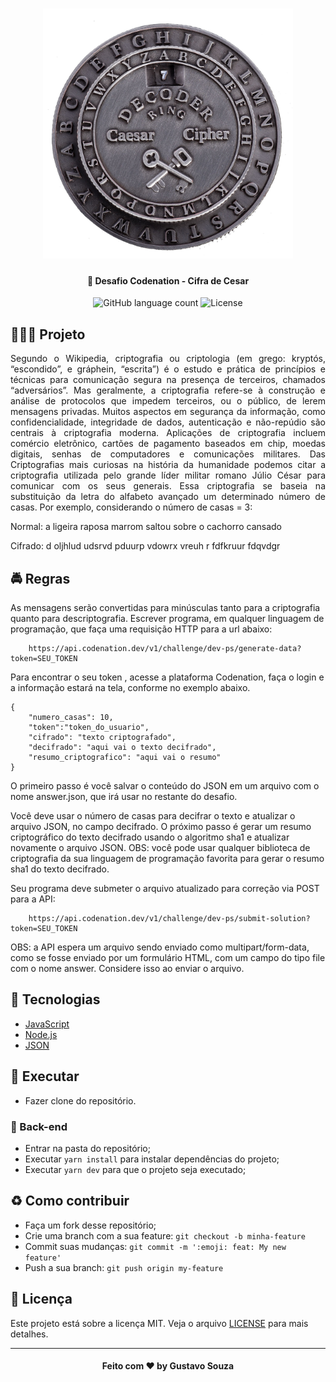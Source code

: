 <h1 align="center">
    <img alt="Cifra de Cesar" width="400px" src=".github/logo.png" />
</h1>

<h4 align="center">
  🚀 Desafio Codenation - Cifra de Cesar
</h4>

<p align="center">
  <img alt="GitHub language count" src="https://img.shields.io/github/languages/count/guuhx97/codenation-criptografia-juliocesar">
  <img alt="License" src="https://img.shields.io/badge/license-MIT-brightgreen">
</p>

## 👨🏼‍💻 Projeto
<div style="text-align: justify">
Segundo o Wikipedia, criptografia ou criptologia (em grego: kryptós, “escondido”, e gráphein, “escrita”) é o estudo e prática de princípios e técnicas para comunicação segura na presença de terceiros, chamados “adversários”. Mas geralmente, a criptografia refere-se à construção e análise de protocolos que impedem terceiros, ou o público, de lerem mensagens privadas. Muitos aspectos em segurança da informação, como confidencialidade, integridade de dados, autenticação e não-repúdio são centrais à criptografia moderna. Aplicações de criptografia incluem comércio eletrônico, cartões de pagamento baseados em chip, moedas digitais, senhas de computadores e comunicações militares. Das Criptografias mais curiosas na história da humanidade podemos citar a criptografia utilizada pelo grande líder militar romano Júlio César para comunicar com os seus generais. Essa criptografia se baseia na substituição da letra do alfabeto avançado um determinado número de casas. Por exemplo, considerando o número de casas = 3:

Normal: a ligeira raposa marrom saltou sobre o cachorro cansado

Cifrado: d oljhlud udsrvd pduurp vdowrx vreuh r fdfkruur fdqvdgr</div>

## 🚔 Regras
As mensagens serão convertidas para minúsculas tanto para a criptografia quanto para descriptografia. Escrever programa, em qualquer linguagem de programação, que faça uma requisição HTTP para a url abaixo:

        https://api.codenation.dev/v1/challenge/dev-ps/generate-data?token=SEU_TOKEN

Para encontrar o seu token , acesse a plataforma Codenation, faça o login e a informação estará na tela, conforme no exemplo abaixo.

    {
	    "numero_casas": 10,
	    "token":"token_do_usuario",
	    "cifrado": "texto criptografado",
	    "decifrado": "aqui vai o texto decifrado",
	    "resumo_criptografico": "aqui vai o resumo"
    }

O primeiro passo é você salvar o conteúdo do JSON em um arquivo com o nome answer.json, que irá usar no restante do desafio.

Você deve usar o número de casas para decifrar o texto e atualizar o arquivo JSON, no campo decifrado. O próximo passo é gerar um resumo criptográfico do texto decifrado usando o algoritmo sha1 e atualizar novamente o arquivo JSON. OBS: você pode usar qualquer biblioteca de criptografia da sua linguagem de programação favorita para gerar o resumo sha1 do texto decifrado.

Seu programa deve submeter o arquivo atualizado para correção via POST para a API:

        https://api.codenation.dev/v1/challenge/dev-ps/submit-solution?token=SEU_TOKEN

OBS: a API espera um arquivo sendo enviado como multipart/form-data, como se fosse enviado por um formulário HTML, com um campo do tipo file com o nome answer. Considere isso ao enviar o arquivo.

## 🔨 Tecnologias

- [JavaScript](https://developer.mozilla.org/pt-BR/docs/Aprender/JavaScript)
- [Node.js](https://nodejs.org/en/)
- [JSON](https://www.json.org/json-en.html)

## 🔄 Executar
 - Fazer clone do repositório.

### 🔧 Back-end
 - Entrar na pasta do repositório;
 - Executar `yarn install` para instalar dependências do projeto;
 - Executar `yarn dev` para que o projeto seja executado;

## ♻️ Como contribuir
- Faça um fork desse repositório;
- Crie uma branch com a sua feature: `git checkout -b minha-feature`
- Commit suas mudanças: `git commit -m ':emoji: feat: My new feature'`
- Push a sua branch: `git push origin my-feature`

## 📝 Licença
Este projeto está sobre a licença MIT. Veja o arquivo [LICENSE](LICENSE.md) para mais detalhes.

---

<h4 align="center">
  Feito com ❤️ by Gustavo Souza
</h4>